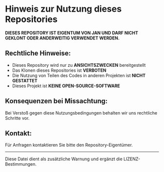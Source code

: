# Hinweis zur Nutzung dieses Repositories

**DIESES REPOSITORY IST EIGENTUM VON JAN UND DARF NICHT GEKLONT ODER ANDERWEITIG VERWENDET WERDEN.**

## Rechtliche Hinweise:

- Dieses Repository wird nur zu **ANSICHTSZWECKEN** bereitgestellt
- Das Klonen dieses Repositories ist **VERBOTEN**
- Die Nutzung von Teilen des Codes in anderen Projekten ist **NICHT GESTATTET**
- Dieses Projekt ist **KEINE OPEN-SOURCE-SOFTWARE**

## Konsequenzen bei Missachtung:

Bei Verstoß gegen diese Nutzungsbedingungen behalten wir uns rechtliche Schritte vor.

## Kontakt:

Für Anfragen kontaktieren Sie bitte den Repository-Eigentümer.

---

Diese Datei dient als zusätzliche Warnung und ergänzt die LIZENZ-Bestimmungen.
